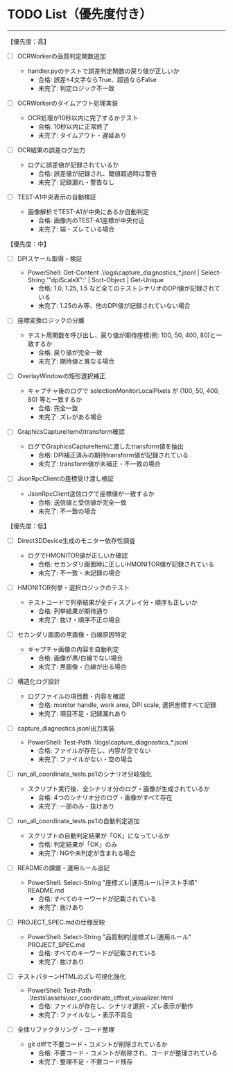
# TODO List（優先度付き）

---

【優先度：高】
- [ ] OCRWorkerの品質判定関数追加
  - handler.pyのテストで誤差判定関数の戻り値が正しいか
    - 合格: 誤差≤4文字ならTrue、超過ならFalse
    - 未完了: 判定ロジック不一致

- [ ] OCRWorkerのタイムアウト処理実装
  - OCR処理が10秒以内に完了するかテスト
    - 合格: 10秒以内に正常終了
    - 未完了: タイムアウト・遅延あり

- [ ] OCR結果の誤差ログ出力
  - ログに誤差値が記録されているか
    - 合格: 誤差値が記録され、閾値超過時は警告
    - 未完了: 記録漏れ・警告なし

- [ ] TEST-A1中央表示の自動検証
  - 画像解析でTEST-A1が中央にあるか自動判定
    - 合格: 画像内のTEST-A1座標が中央付近
    - 未完了: 端・ズレている場合

【優先度：中】
- [ ] DPIスケール取得・検証
  - PowerShell: Get-Content .\logs\capture_diagnostics_*.jsonl | Select-String '"dpiScaleX":' | Sort-Object | Get-Unique
    - 合格: 1.0, 1.25, 1.5 など全てのテストシナリオのDPI値が記録されている
    - 未完了: 1.25のみ等、他のDPI値が記録されていない場合

- [ ] 座標変換ロジックの分離
  - テスト用関数を呼び出し、戻り値が期待座標(例: 100, 50, 400, 80)と一致するか
    - 合格: 戻り値が完全一致
    - 未完了: 期待値と異なる場合

- [ ] OverlayWindowの矩形選択補正
  - キャプチャ後のログで selectionMonitorLocalPixels が (100, 50, 400, 80) 等と一致するか
    - 合格: 完全一致
    - 未完了: ズレがある場合

- [ ] GraphicsCaptureItemのtransform確認
  - ログでGraphicsCaptureItemに渡したtransform値を抽出
    - 合格: DPI補正済みの期待transform値が記録されている
    - 未完了: transform値が未補正・不一致の場合

- [ ] JsonRpcClientの座標受け渡し検証
  - JsonRpcClient送信ログで座標値が一致するか
    - 合格: 送信値と受信値が完全一致
    - 未完了: 不一致の場合

【優先度：低】
- [ ] Direct3DDevice生成のモニター依存性調査
  - ログでHMONITOR値が正しいか確認
    - 合格: セカンダリ画面時に正しいHMONITOR値が記録されている
    - 未完了: 不一致・未記録の場合

- [ ] HMONITOR列挙・選択ロジックのテスト
  - テストコードで列挙結果が全ディスプレイ分・順序も正しいか
    - 合格: 列挙結果が期待通り
    - 未完了: 抜け・順序不正の場合

- [ ] セカンダリ画面の黒画像・白線原因特定
  - キャプチャ画像の内容を自動判定
    - 合格: 画像が黒/白線でない場合
    - 未完了: 黒画像・白線が出る場合

- [ ] 構造化ログ設計
  - ログファイルの項目数・内容を確認
    - 合格: monitor handle, work area, DPI scale, 選択座標すべて記録
    - 未完了: 項目不足・記録漏れあり

- [ ] capture_diagnostics.jsonl出力実装
  - PowerShell: Test-Path .\logs\capture_diagnostics_*.jsonl
    - 合格: ファイルが存在し、内容が空でない
    - 未完了: ファイルがない・空の場合

- [ ] run_all_coordinate_tests.ps1のシナリオ分岐強化
  - スクリプト実行後、全シナリオ分のログ・画像が生成されているか
    - 合格: 4つのシナリオ分のログ・画像がすべて存在
    - 未完了: 一部のみ・抜けあり

- [ ] run_all_coordinate_tests.ps1の自動判定追加
  - スクリプトの自動判定結果が「OK」になっているか
    - 合格: 判定結果が「OK」のみ
    - 未完了: NGや未判定が含まれる場合

- [ ] READMEの課題・運用ルール追記
  - PowerShell: Select-String "座標ズレ|運用ルール|テスト手順" README.md
    - 合格: すべてのキーワードが記載されている
    - 未完了: 抜けあり

- [ ] PROJECT_SPEC.mdの仕様反映
  - PowerShell: Select-String "品質制約|座標ズレ|運用ルール" PROJECT_SPEC.md
    - 合格: すべてのキーワードが記載されている
    - 未完了: 抜けあり

- [ ] テストパターンHTMLのズレ可視化強化
  - PowerShell: Test-Path .\tests\assets\ocr_coordinate_offset_visualizer.html
    - 合格: ファイルが存在し、シナリオ選択・ズレ表示が動作
    - 未完了: ファイルなし・表示不具合

- [ ] 全体リファクタリング・コード整理
  - git diffで不要コード・コメントが削除されているか
    - 合格: 不要コード・コメントが削除され、コードが整理されている
    - 未完了: 整理不足・不要コード残存
